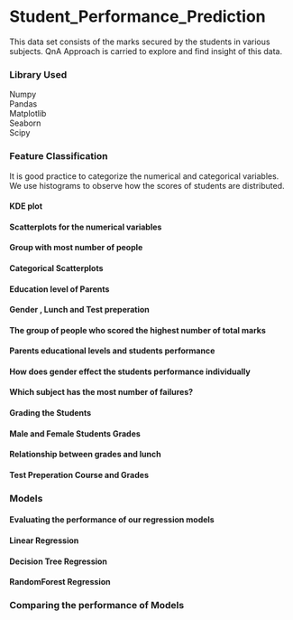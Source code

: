 # Student_Performance_Prediction
This data set consists of the marks secured by the students in various subjects. QnA Approach is carried to explore and find insight of this data.
### Library Used

Numpy <br>
Pandas <br>
Matplotlib <br>
Seaborn <br>
Scipy  <br>
### Feature Classification
It is good practice to categorize the numerical and categorical variables. <br>
We use histograms to observe how the scores of students are distributed.
#### KDE plot
#### Scatterplots for the numerical variables
#### Group with most number of people
#### Categorical Scatterplots
#### Education level of Parents
#### Gender , Lunch and Test preperation
#### The group of people who scored the highest number of total marks
#### Parents educational levels and students performance
#### How does gender effect the students performance individually
#### Which subject has the most number of failures?
#### Grading the Students
#### Male and Female Students Grades
#### Relationship between grades and lunch
#### Test Preperation Course and Grades
### Models
#### Evaluating the performance of our regression models
#### Linear Regression
#### Decision Tree Regression
#### RandomForest Regression
### Comparing the performance of Models
